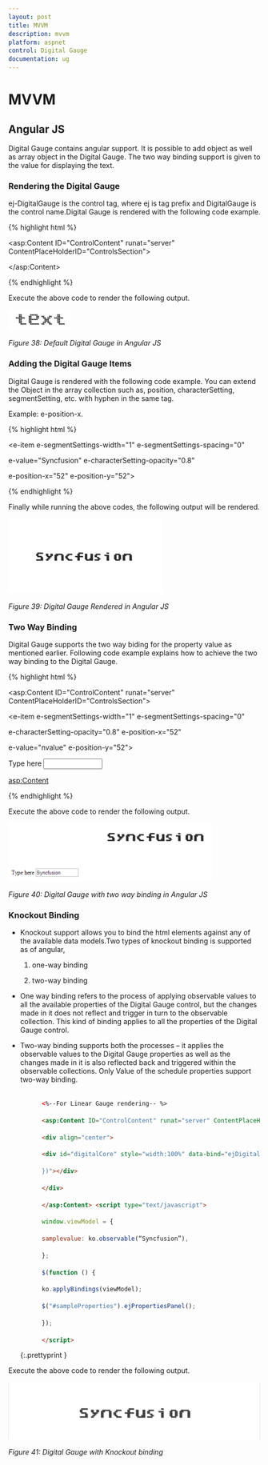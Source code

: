 ```yaml
---
layout: post
title: MVVM
description: mvvm
platform: aspnet
control: Digital Gauge
documentation: ug
---
```


# MVVM

## Angular JS

Digital Gauge contains angular support. It is possible to add object as well as array object in the Digital Gauge. The two way binding support is given to the value for displaying the text. 



### Rendering the Digital Gauge

ej-DigitalGauge is the control tag, where ej is tag prefix and DigitalGauge is the control name.Digital Gauge is rendered with the following code example.

{% highlight html %}

<asp:Content ID="ControlContent" runat="server" ContentPlaceHolderID="ControlsSection">

<div ng-app="syncApp">

<div ng-controller="DigitalGauge">

<ej-DigitalGauge id="digitalCore" e-height="500" e-load="loadGaugeTheme">

</ej-DigitalGauge>

</asp:Content>

</div>

</div>

<script type="text/javascript">



<!—binding the value to the scope variables in application controller-->



angular.module('syncApp', ['ejangular'])

.controller('DigitalGauge', function ($scope) {

$scope.nvalue = "text";

});

</script>

{% endhighlight %}

Execute the above code to render the following output.

![](MVVM_images/MVVM_img1.png)

_Figure 38: Default Digital Gauge in Angular JS_

### Adding the Digital Gauge Items

Digital Gauge is rendered with the following code example. You can extend the Object in the array collection such as, position, characterSetting, segmentSetting, etc. with hyphen in the same tag.

Example: e-position-x. 

{% highlight html %}

<!--To Render the Digital gauge-->



<ej-DigitalGauge id="digitalCore">



<!--Adding Item collection to the digital gauge-->



<e-items>

<e-item e-segmentSettings-width="1" e-segmentSettings-spacing="0"

e-value="Syncfusion" e-characterSetting-opacity="0.8"

e-position-x="52" e-position-y="52">

</e-item>

</e-items>



</ej-DigitalGauge>

{% endhighlight %}

Finally while running the above codes, the following output will be rendered.

![](MVVM_images/MVVM_img2.png) 

_Figure 39: Digital Gauge Rendered in Angular JS_



### Two Way Binding

Digital Gauge supports the two way biding for the property value as mentioned earlier. Following code example explains how to achieve the two way binding to the Digital Gauge.

{% highlight html %}

<asp:Content ID="ControlContent" runat="server" ContentPlaceHolderID="ControlsSection">

<div ng-app="syncApp">

<div ng-controller="DigitalGauge">

<ej-DigitalGauge id="digitalCore" e-height="200" e-load="loadGaugeTheme">

<e-items>

<e-item e-segmentSettings-width="1" e-segmentSettings-spacing="0"

e-characterSetting-opacity="0.8" e-position-x="52"

e-value="nvalue" e-position-y="52">

</e-item>

</e-items>

</ej-DigitalGauge>

Type here <input type="text" id="txtValue" ng-model="nvalue" Style="width:110px"/>

<asp:Content>

</div>

</div>



<script type="text/javascript">



<!—binding the value to the scope variables in application controller-->



angular.module('syncApp', ['ejangular'])

.controller('DigitalGauge', function ($scope) {

$scope.nvalue = "Syncfusion";

});

</script>


{% endhighlight %}


Execute the above code to render the following output.

![](MVVM_images/MVVM_img3.png)

_Figure 40: Digital Gauge with two way binding in Angular JS_

### Knockout Binding



* Knockout support allows you to bind the html elements against any of the available data models.Two types of knockout binding is supported as of angular,
  
  1. one-way binding
  
  2. two-way binding
  
  
* One way binding refers to the process of applying observable values to all the available properties of the Digital Gauge control, but the changes made in it does not reflect and trigger in turn to the observable collection. This kind of binding applies to all the properties of the Digital Gauge control.
* Two-way binding supports both the processes – it applies the observable values to the Digital Gauge properties as well as the changes made in it is also reflected back and triggered within the observable collections. Only Value of the schedule properties support two-way binding.





  ~~~ html

        <%--For Linear Gauge rendering-- %>

        <asp:Content ID="ControlContent" runat="server" ContentPlaceHolderID="ControlsSection">

        <div align="center">

        <div id="digitalCore" style="width:100%" data-bind="ejDigitalGauge:({value:samplevalue,width:510,height:300,load:'loadGaugeTheme',items: [{ segmentSettings:{width: 2, spacing: 0},characterSettings:{opacity: 0.8}, value: 'Syncfusion', position: { x: 52, y: 52 } }]

        })"></div>

        </div>

        </asp:Content> <script type="text/javascript">

        window.viewModel = {

        samplevalue: ko.observable(“Syncfusion”),

        };

        $(function () {

        ko.applyBindings(viewModel);

        $("#sampleProperties").ejPropertiesPanel();

        });

        </script>

  ~~~
  {:.prettyprint }

Execute the above code to render the following output.



![](MVVM_images/MVVM_img4.png)


_Figure 41: Digital Gauge with Knockout binding_



